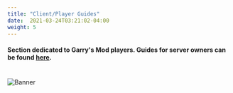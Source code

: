 ```yaml
---
title: "Client/Player Guides"
date:  2021-03-24T03:21:02-04:00
weight: 5
---
```


#### Section dedicated to Garry's Mod players. Guides for server owners can be found [here](../serverowners/).

#
![Banner](/images/fishy.gif)